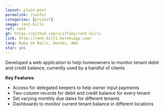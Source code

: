 ```yaml
---
layout: plain-post
permalink: /sanfo/
categories: [project]
image: rent-bills
ref: rent
gh: https://github.com/sciffany/rent-bills
link: http://rent-bills.herokuapp.com/
lang: Ruby on Rails, Heroku, AWS
star: yes
---
```


Developed a web application to help homeowners to monitor tenant debit and credit balance, currently used by a handful of clients

<b>Key Features</b>:

- Access for delegated keepers to help owner input payments
- Two-column records for debit and credit balance for every tenant
- Set varying monthly due dates for different tenants
- Dashboards to monitor current tenant balance in different locations
